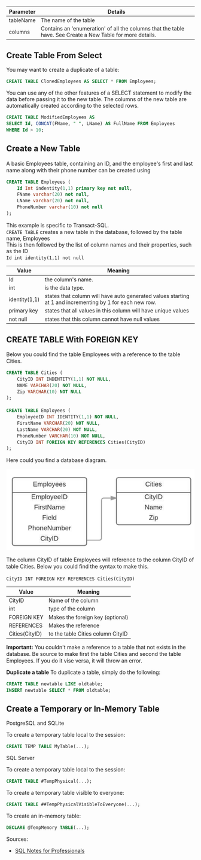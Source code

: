 | Parameter | Details                                                                                                    |
|-----------|------------------------------------------------------------------------------------------------------------|
| tableName | The name of the table                                                                                      |
| columns   | Contains an 'enumeration' of all the columns that the table have. See Create a New Table for more details. |

## Create Table From Select
You may want to create a duplicate of a table:
```sql
CREATE TABLE ClonedEmployees AS SELECT * FROM Employees;
```
You can use any of the other features of a SELECT statement to modify the data before passing it to the new table. The 
columns of the new table are automatically created according to the selected rows.
```sql
CREATE TABLE ModifiedEmployees AS 
SELECT Id, CONCAT(FName, " ", LName) AS FullName FROM Employees
WHERE Id > 10;
```

## Create a New Table
A basic Employees table, containing an ID, and the employee's ﬁrst and last name along with their phone number
can be created using
```sql
CREATE TABLE Employees (
    Id Int indentity(1,1) primary key not null,
    FName varchar(20) not null,
    LName varchar(20) not null,
    PhoneNumber varchar(10) not null
);
```
This example is speciﬁc to Transact-SQL.<br/>
`CREATE TABLE` creates a new table in the database, followed by the table name, Employees<br/>
This is then followed by the list of column names and their properties, such as the ID<br/>
``Id int identity(1,1) not null``

| Value         | Meaning                                                                                                  |
|---------------|----------------------------------------------------------------------------------------------------------|
| Id            | the column's name.                                                                                       |
| int           | is the data type.                                                                                        |
| identity(1,1) | states that column will have auto generated values starting at 1 and incrementing by 1 for each new row. |
| primary key   | states that all values in this column will have unique values                                            |
| not null      | states that this column cannot have null values                                                          |

## CREATE TABLE With FOREIGN KEY
Below you could ﬁnd the table Employees with a reference to the table Cities.
```sql
CREATE TABLE Cities (
    CityID INT INDENTITY(1,1) NOT NULL,
    NAME VARCHAR(20) NOT NULL,
    Zip VARCHAR(10) NOT NULL
);

CREATE TABLE Employees (
    EmployeeID INT IDENTITY(1,1) NOT NULL,
    FirstName VARCHAR(20) NOT NULL,
    LastName VARCHAR(20) NOT NULL,
    PhoneNumber VARCHAR(10) NOT NULL,
    CityID INT FOREIGN KEY REFERENCES Cities(CityID)
);
```
Here could you ﬁnd a database diagram.

<img src="./images/create_table/create_table.png" alt="create_table" />

The column CityID of table Employees will reference to the column CityID of table Cities. Below you could ﬁnd
the syntax to make this.

``CityID INT FOREIGN KEY REFERENCES Cities(CityID)``

| Value            | Meaning                             |
|------------------|-------------------------------------|
| CityID           | Name of the column                  |
| int              | type of the column                  |
| FOREIGN KEY      | Makes the foreign key (optional)    |
| REFERENCES       | Makes the reference                 |
| Cities(CityID)   | to the table Cities column CityID   |

**Important:** You couldn't make a reference to a table that not exists in the database. Be source to make ﬁrst the
table Cities and second the table Employees. If you do it vise versa, it will throw an error.


**Duplicate a table**
To duplicate a table, simply do the following:
```sql
CREATE TABLE newtable LIKE oldtable;
INSERT newtable SELECT * FROM oldtable;
```

## Create a Temporary or In-Memory Table
PostgreSQL and SQLite

To create a temporary table local to the session:
```sql
CREATE TEMP TABLE MyTable(...);
```

SQL Server

To create a temporary table local to the session:
```sql
CREATE TABLE #TempPhysical(...);
```
To create a temporary table visible to everyone:
```sql
CREATE TABLE ##TempPhysicalVisibleToEveryone(...);
```
To create an in-memory table:
```sql
DECLARE @TempMemory TABLE(...);
```


Sources:
* [SQL Notes for Professionals](https://goalkicker.com/SQLBook)